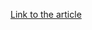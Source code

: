 [Link to the article](https://blog.sucuri.net/2021/02/whitespace-steganography-conceals-web-shell-in-php-malware.html)
